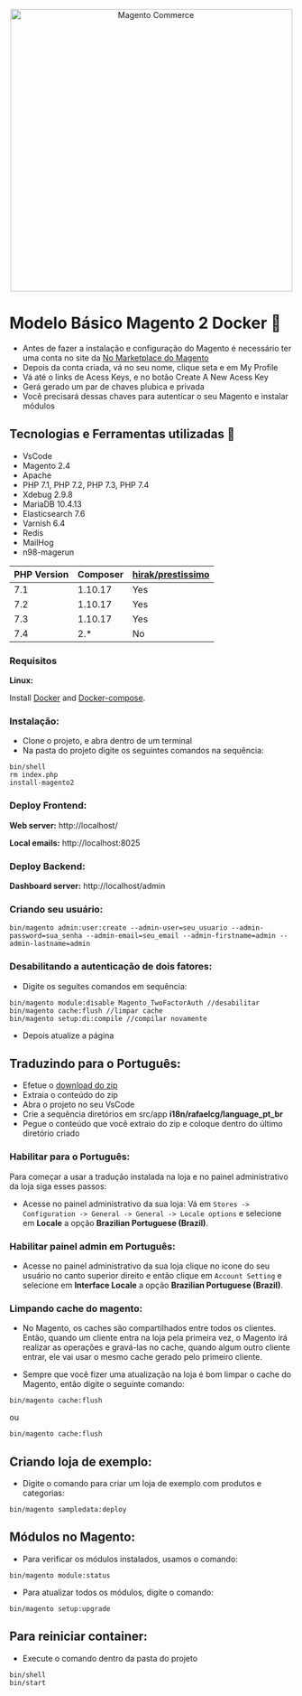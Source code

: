 <p align="center">
    <img src="https://pluga.co/blog/wp-content/uploads/2022/01/tudo-sobre-magento-2.png" width="500px" alt="Magento Commerce" />
</p>

#  Modelo Básico Magento 2 Docker :rocket:

- Antes de fazer a instalação e configuração do Magento é necessário ter uma conta no site da [No Marketplace do Magento](https://marketplace.magento.com/extensions.html)
- Depois da conta criada, vá no seu nome, clique seta e em My Profile
- Vá até o links de Acess Keys, e no botão Create A New Acess Key
- Gerá gerado um par de chaves plubica e privada
- Você precisará dessas chaves para autenticar o seu Magento e instalar módulos

## Tecnologias e Ferramentas utilizadas :robot:

- VsCode
- Magento 2.4
- Apache
- PHP 7.1, PHP 7.2, PHP 7.3, PHP 7.4
- Xdebug 2.9.8
- MariaDB 10.4.13
- Elasticsearch 7.6
- Varnish 6.4
- Redis
- MailHog
- n98-magerun

| PHP Version  | Composer  | [hirak/prestissimo](https://github.com/hirak/prestissimo) |
|---|---|---|
|7.1|1.10.17|Yes|
|7.2|1.10.17|Yes|
|7.3|1.10.17|Yes|
|7.4|2.*|No|

### Requisitos 

**Linux:**

Install [Docker](https://docs.docker.com/engine/installation/linux/docker-ce/ubuntu/) and [Docker-compose](https://docs.docker.com/compose/install/#install-compose).

### Instalação:

- Clone o projeto, e abra dentro de um terminal
- Na pasta do projeto digite os seguintes comandos na sequência:

```
bin/shell  
rm index.php  
install-magento2
```

### Deploy Frontend:

**Web server:** http://localhost/

**Local emails:** http://localhost:8025

### Deploy Backend:

**Dashboard server:** http://localhost/admin

### Criando seu usuário: 

```
bin/magento admin:user:create --admin-user=seu_usuario --admin-password=sua_senha --admin-email=seu_email --admin-firstname=admin --admin-lastname=admin
```

### Desabilitando a autenticação de dois fatores: 

- Digite os seguites comandos em sequência:

```
bin/magento module:disable Magento_TwoFactorAuth //desabilitar
bin/magento cache:flush //limpar cache
bin/magento setup:di:compile //compilar novamente
```
- Depois atualize a página 

## Traduzindo para o Português: 

- Efetue o [download do zip](https://github.com/rafaelstz/traducao_magento2_pt_br/archive/master.zip)
- Extraia o conteúdo do zip
- Abra o projeto no seu VsCode 
- Crie a sequência diretórios em src/app **i18n/rafaelcg/language_pt_br**
- Pegue o conteúdo que você extraio do zip e coloque dentro do último diretório criado
  
### Habilitar para o Português: 

Para começar a usar a tradução instalada na loja e no painel administrativo da loja siga esses passos:

- Acesse no painel administrativo da sua loja: Vá em `Stores -> Configuration -> General -> General -> Locale options` e selecione em **Locale** a opção **Brazilian Portuguese (Brazil)**.

### Habilitar painel admin em Português:

- Acesse no painel administrativo da sua loja clique no icone do seu usuário no canto superior direito e então clique em `Account Setting` e selecione em **Interface Locale** a opção **Brazilian Portuguese (Brazil)**.

### Limpando cache do magento:

- No Magento, os caches são compartilhados entre todos os clientes. Então, quando um cliente entra na loja pela primeira vez, o Magento irá realizar as operações e gravá-las no cache, quando algum outro cliente entrar, ele vai usar o mesmo cache gerado pelo primeiro cliente.

- Sempre que você fizer uma atualização na loja é bom limpar o cache do Magento, então digite o seguinte comando:

```
bin/magento cache:flush
```
ou
``` 
bin/magento cache:flush
```

## Criando loja de exemplo:

- Digite o comando para criar um loja de exemplo com produtos e categorias:

```
bin/magento sampledata:deploy
```

## Módulos no Magento:

- Para verificar os módulos instalados, usamos o comando:

```
bin/magento module:status
```

- Para atualizar todos os módulos, digite o comando:

```
bin/magento setup:upgrade
```

## Para reiniciar container:

- Execute o comando dentro da pasta do projeto

```
bin/shell  
bin/start
```

